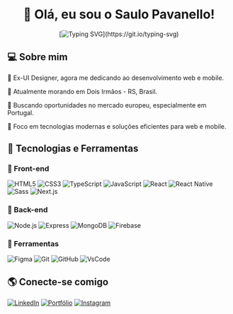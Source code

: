 <div align="center">
  
# 👋 Olá, eu sou o Saulo Pavanello!

</div> 

<div align="center">
  
   [![Typing SVG](https://readme-typing-svg.herokuapp.com?font=Fira+Code&weight=500&size=40&duration=4000&pause=1000&color=3683FF&center=true&vCenter=true&width=900&height=60&lines=Hello%2C+my+name+is+Saulo+Pavanello.;I'm+a+Front-End+Developer.;+Welcome+to+my+profile!)](https://git.io/typing-svg)
 
</div>

## 💻 Sobre mim

🎨 Ex-UI Designer, agora me dedicando ao desenvolvimento web e mobile.

📍 Atualmente morando em Dois Irmãos - RS, Brasil.

🚀 Buscando oportunidades no mercado europeu, especialmente em Portugal.

🎯 Foco em tecnologias modernas e soluções eficientes para web e mobile.

## 🚀 Tecnologias e Ferramentas

### 🔹 Front-end
![HTML5](https://img.shields.io/badge/HTML5-E34F26?style=for-the-badge&logo=html5&logoColor=white)
![CSS3](https://img.shields.io/badge/CSS3-1572B6?style=for-the-badge&logo=css3&logoColor=white)
![TypeScript](https://img.shields.io/badge/TypeScript-007ACC?style=for-the-badge&logo=typescript&logoColor=white)
![JavaScript](https://img.shields.io/badge/JavaScript-F7DF1E?style=for-the-badge&logo=javascript&logoColor=black)
![React](https://img.shields.io/badge/React-20232A?style=for-the-badge&logo=react&logoColor=61DAFB)
![React Native](https://img.shields.io/badge/React_Native-20232A?style=for-the-badge&logo=react&logoColor=61DAFBk)
![Sass](https://img.shields.io/badge/Sass-CC6699?style=for-the-badge&logo=sass&logoColor=white)
![Next.js](https://img.shields.io/badge/Next.js-000000?style=for-the-badge&logo=next.js&logoColor=white)

### 🔹 Back-end
![Node.js](https://img.shields.io/badge/Node.js-43853D?style=for-the-badge&logo=node.js&logoColor=white)
![Express](https://img.shields.io/badge/Express.js-404D59?style=for-the-badge)
![MongoDB](https://img.shields.io/badge/MongoDB-4EA94B?style=for-the-badge&logo=mongodb&logoColor=white)
![Firebase](https://img.shields.io/badge/Firebase-F29D0C?style=for-the-badge&logo=firebase&logoColor=white)

### 🔹 Ferramentas
![Figma](https://img.shields.io/badge/Figma-F24E1E?style=flat&logo=figma&logoColor=white)
![Git](https://img.shields.io/badge/Git-F05032?style=flat&logo=git&logoColor=white)
![GitHub](https://img.shields.io/badge/GitHub-181717?style=flat&logo=github&logoColor=white)
![VsCode](https://img.shields.io/badge/-Visual%20Studio%20Code-333333?style=flat&logo=visual-studio-code&logoColor=007ACC)

## 🌎 Conecte-se comigo  
[![LinkedIn](https://img.shields.io/badge/LinkedIn-0A66C2?style=flat&logo=linkedin&logoColor=white)](https://www.linkedin.com/in/saulopavanello/) 
[![Portfólio](https://img.shields.io/badge/Portfolio-000000?style=flat&logo=web&logoColor=white)](https://mxsmarketing.digital)
[![Instagram](https://img.shields.io/badge/Instagram-E4405F?style=flat&logo=instagram&logoColor=white)](https://www.instagram.com/mxsgamejps/)
